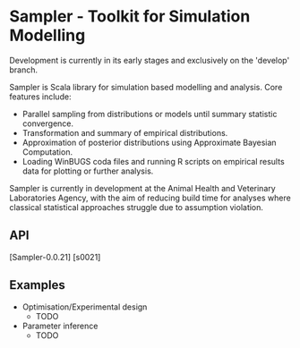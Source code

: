 Sampler - Toolkit for Simulation Modelling
==========================================

Development is currently in its early stages and exclusively on the 'develop' branch.

Sampler is Scala library for simulation based modelling and analysis.  Core features include:
* Parallel sampling from distributions or models until summary statistic convergence.
* Transformation and summary of empirical distributions.
* Approximation of posterior distributions using Approximate Bayesian Computation.
* Loading WinBUGS coda files and running R scripts on empirical results data for plotting or further analysis.

Sampler is currently in development at the Animal Health and Veterinary Laboratories Agency, with the aim of reducing build time for analyses where classical statistical approaches struggle due to assumption violation.

API
---

[Sampler-0.0.21] [s0021]

  [s0022]: http://tearne.github.io/Sampler/api/Sampler-0.0.21

Examples
--------

* Optimisation/Experimental design
	* TODO
* Parameter inference
	* TODO
